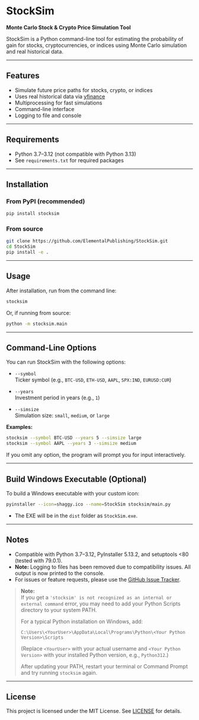 # StockSim

**Monte Carlo Stock & Crypto Price Simulation Tool**

StockSim is a Python command-line tool for estimating the probability of gain for stocks, cryptocurrencies, or indices using Monte Carlo simulation and real historical data.

---

## Features

- Simulate future price paths for stocks, crypto, or indices
- Uses real historical data via [yfinance](https://github.com/ranaroussi/yfinance)
- Multiprocessing for fast simulations
- Command-line interface
- Logging to file and console

---

## Requirements

- Python 3.7–3.12 (not compatible with Python 3.13)
- See `requirements.txt` for required packages

---

## Installation

### From PyPI (recommended)

```sh
pip install stocksim
```

### From source

```sh
git clone https://github.com/ElementalPublishing/StockSim.git
cd StockSim
pip install -e .
```

---

## Usage

After installation, run from the command line:

```sh
stocksim
```

Or, if running from source:

```sh
python -m stocksim.main
```

---

## Command-Line Options

You can run StockSim with the following options:

- `--symbol`  
  Ticker symbol (e.g., `BTC-USD`, `ETH-USD`, `AAPL`, `SPX:IND`, `EURUSD:CUR`)

- `--years`  
  Investment period in years (e.g., `1`)

- `--simsize`  
  Simulation size: `small`, `medium`, or `large`

**Examples:**

```sh
stocksim --symbol BTC-USD --years 5 --simsize large
stocksim --symbol AAPL --years 3 --simsize medium
```

If you omit any option, the program will prompt you for input interactively.

---

## Build Windows Executable (Optional)

To build a Windows executable with your custom icon:

```sh
pyinstaller --icon=shaggy.ico --name=StockSim stocksim/main.py
```

- The EXE will be in the `dist` folder as `StockSim.exe`.

---

## Notes

- Compatible with Python 3.7–3.12, PyInstaller 5.13.2, and setuptools <80 (tested with 79.0.1).
- **Note:** Logging to files has been removed due to compatibility issues. All output is now printed to the console.
- For issues or feature requests, please use the [GitHub Issue Tracker](https://github.com/ElementalPublishing/StockSim/issues).

> **Note:**  
> If you get a `'stocksim' is not recognized as an internal or external command` error, you may need to add your Python Scripts directory to your system PATH.
>
> For a typical Python installation on Windows, add:
> ```
> C:\Users\<YourUser>\AppData\Local\Programs\Python\<Your Python Version>\Scripts
> ```
> (Replace `<YourUser>` with your actual username and `<Your Python Version>` with your installed Python version, e.g., `Python312`.)
>
> After updating your PATH, restart your terminal or Command Prompt and try running `stocksim` again.

---

## License

This project is licensed under the MIT License. See [LICENSE](LICENSE) for details.